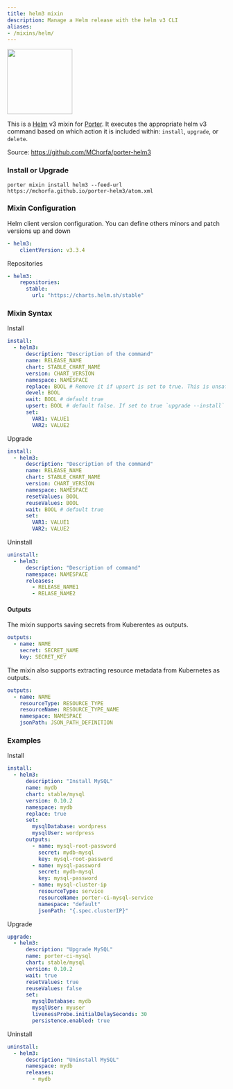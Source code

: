 ```yaml
---
title: helm3 mixin
description: Manage a Helm release with the helm v3 CLI
aliases:
- /mixins/helm/
---
```


<img src="/images/mixins/helm.svg" class="mixin-logo" style="width: 150px"/>

This is a [Helm](https://helm.sh) v3 mixin for
[Porter](https://github.com/getporter/porter). It executes the appropriate helm v3
command based on which action it is included within: `install`, `upgrade`, or
`delete`.

Source: https://github.com/MChorfa/porter-helm3

### Install or Upgrade

```shell
porter mixin install helm3 --feed-url https://mchorfa.github.io/porter-helm3/atom.xml
```

### Mixin Configuration

Helm client version configuration. You can define others minors and patch versions up and down

```yaml
- helm3:
    clientVersion: v3.3.4
```

Repositories

```yaml
- helm3:
    repositories:
      stable:
        url: "https://charts.helm.sh/stable"
```

### Mixin Syntax

Install

```yaml
install:
  - helm3:
      description: "Description of the command"
      name: RELEASE_NAME
      chart: STABLE_CHART_NAME
      version: CHART_VERSION
      namespace: NAMESPACE
      replace: BOOL # Remove it if upsert is set to true. This is unsafe in production
      devel: BOOL
      wait: BOOL # default true
      upsert: BOOL # default false. If set to true `upgrade --install` will be executed
      set:
        VAR1: VALUE1
        VAR2: VALUE2
```

Upgrade

```yaml
install:
  - helm3:
      description: "Description of the command"
      name: RELEASE_NAME
      chart: STABLE_CHART_NAME
      version: CHART_VERSION
      namespace: NAMESPACE
      resetValues: BOOL
      reuseValues: BOOL
      wait: BOOL # default true
      set:
        VAR1: VALUE1
        VAR2: VALUE2
```

Uninstall

```yaml
uninstall:
  - helm3:
      description: "Description of command"
      namespace: NAMESPACE
      releases:
        - RELEASE_NAME1
        - RELASE_NAME2
```

#### Outputs

The mixin supports saving secrets from Kuberentes as outputs.

```yaml
outputs:
  - name: NAME
    secret: SECRET_NAME
    key: SECRET_KEY
```

The mixin also supports extracting resource metadata from Kubernetes as outputs.

```yaml
outputs:
  - name: NAME
    resourceType: RESOURCE_TYPE
    resourceName: RESOURCE_TYPE_NAME
    namespace: NAMESPACE
    jsonPath: JSON_PATH_DEFINITION
```

### Examples

Install

```yaml
install:
  - helm3:
      description: "Install MySQL"
      name: mydb
      chart: stable/mysql
      version: 0.10.2
      namespace: mydb
      replace: true
      set:
        mysqlDatabase: wordpress
        mysqlUser: wordpress
      outputs:
        - name: mysql-root-password
          secret: mydb-mysql
          key: mysql-root-password
        - name: mysql-password
          secret: mydb-mysql
          key: mysql-password
        - name: mysql-cluster-ip
          resourceType: service
          resourceName: porter-ci-mysql-service
          namespace: "default"
          jsonPath: "{.spec.clusterIP}"
```

Upgrade

```yaml
upgrade:
  - helm3:
      description: "Upgrade MySQL"
      name: porter-ci-mysql
      chart: stable/mysql
      version: 0.10.2
      wait: true
      resetValues: true
      reuseValues: false
      set:
        mysqlDatabase: mydb
        mysqlUser: myuser
        livenessProbe.initialDelaySeconds: 30
        persistence.enabled: true
```

Uninstall

```yaml
uninstall:
  - helm3:
      description: "Uninstall MySQL"
      namespace: mydb
      releases:
        - mydb
```